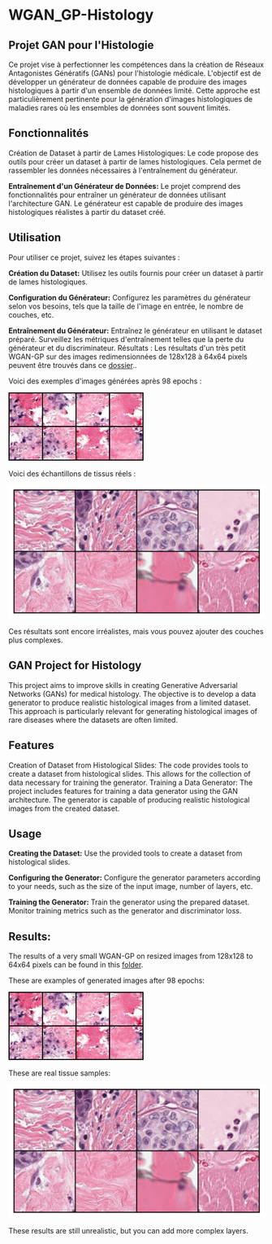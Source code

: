 # WGAN_GP-Histology

## **Projet GAN pour l'Histologie**
Ce projet vise à perfectionner les compétences dans la création de Réseaux Antagonistes Génératifs (GANs) pour l'histologie médicale. L'objectif est de développer un générateur de données capable de produire des images histologiques à partir d'un ensemble de données limité. Cette approche est particulièrement pertinente pour la génération d'images histologiques de maladies rares où les ensembles de données sont souvent limités.

## Fonctionnalités
Création de Dataset à partir de Lames Histologiques: Le code propose des outils pour créer un dataset à partir de lames histologiques. Cela permet de rassembler les données nécessaires à l'entraînement du générateur.

**Entraînement d'un Générateur de Données:** Le projet comprend des fonctionnalités pour entraîner un générateur de données utilisant l'architecture GAN. Le générateur est capable de produire des images histologiques réalistes à partir du dataset créé.

## Utilisation
Pour utiliser ce projet, suivez les étapes suivantes :

**Création du Dataset:** Utilisez les outils fournis pour créer un dataset à partir de lames histologiques.

**Configuration du Générateur:** Configurez les paramètres du générateur selon vos besoins, tels que la taille de l'image en entrée, le nombre de couches, etc.

**Entraînement du Générateur:** Entraînez le générateur en utilisant le dataset préparé. Surveillez les métriques d'entraînement telles que la perte du générateur et du discriminateur.
Résultats :
Les résultats d'un très petit WGAN-GP sur des images redimensionnées de 128x128 à 64x64 pixels peuvent être trouvés dans ce [dossier](https://github.com/H-Gelender/GAN_Histology/tree/main/gen_images)..

Voici des exemples d'images générées après 98 epochs :

![Alt epoch_98](https://github.com/H-Gelender/GAN_Histology/blob/main/gen_images/epoch_98.jpg)

Voici des échantillons de tissus réels :

![Alt](https://github.com/H-Gelender/GAN_Histology/blob/main/real_breast_tissue_images.png)

Ces résultats sont encore irréalistes, mais vous pouvez ajouter des couches plus complexes.

## **GAN Project for Histology**
This project aims to improve skills in creating Generative Adversarial Networks (GANs) for medical histology. The objective is to develop a data generator to produce realistic histological images from a limited dataset. This approach is particularly relevant for generating histological images of rare diseases where the datasets are often limited.

## Features
Creation of Dataset from Histological Slides: The code provides tools to create a dataset from histological slides. This allows for the collection of data necessary for training the generator.
Training a Data Generator: The project includes features for training a data generator using the GAN architecture. The generator is capable of producing realistic histological images from the created dataset.

## Usage
**Creating the Dataset:** Use the provided tools to create a dataset from histological slides.

**Configuring the Generator:** Configure the generator parameters according to your needs, such as the size of the input image, number of layers, etc.

**Training the Generator:** Train the generator using the prepared dataset. Monitor training metrics such as the generator and discriminator loss.

## Results: 

The results of a very small WGAN-GP on resized images from 128x128 to 64x64 pixels can be found in this [folder](https://github.com/H-Gelender/GAN_Histology/tree/main/gen_images).

These are examples of generated images after 98 epochs: 

![Alt epoch_98](https://github.com/H-Gelender/GAN_Histology/blob/main/gen_images/epoch_98.jpg)

These are real tissue samples:

![Alt](https://github.com/H-Gelender/GAN_Histology/blob/main/real_breast_tissue_images.png)

These results are still unrealistic, but you can add more complex layers.
